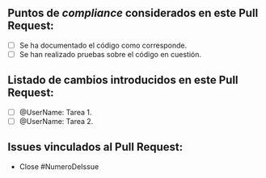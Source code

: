 ## Puntos de _compliance_ considerados en este Pull Request:
- [ ] Se ha documentado el código como corresponde.
- [ ] Se han realizado pruebas sobre el código en cuestión.
## Listado de cambios introducidos en este Pull Request:
- [ ] @UserName: Tarea 1.
- [ ] @UserName: Tarea 2.
## Issues vinculados al Pull Request:
* Close #NumeroDeIssue